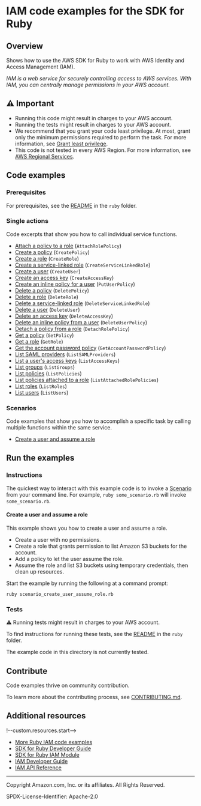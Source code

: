 <!--Generated by WRITEME on 2023-05-11 18:17:00.135619 (UTC)-->
# IAM code examples for the SDK for Ruby

## Overview

Shows how to use the AWS SDK for Ruby to work with AWS Identity and Access Management (IAM).

<!--custom.overview.start-->
<!--custom.overview.end-->

*IAM is a web service for securely controlling access to AWS services. With IAM, you can centrally manage permissions in your AWS account.*

## ⚠ Important

* Running this code might result in charges to your AWS account.
* Running the tests might result in charges to your AWS account.
* We recommend that you grant your code least privilege. At most, grant only the minimum permissions required to perform the task. For more information, see [Grant least privilege](https://docs.aws.amazon.com/IAM/latest/UserGuide/best-practices.html#grant-least-privilege).
* This code is not tested in every AWS Region. For more information, see [AWS Regional Services](https://aws.amazon.com/about-aws/global-infrastructure/regional-product-services).

<!--custom.important.start-->
<!--custom.important.end-->

## Code examples

### Prerequisites

For prerequisites, see the [README](../../README.md#Prerequisites) in the `ruby` folder.


<!--custom.prerequisites.start-->
<!--custom.prerequisites.end-->

### Single actions

Code excerpts that show you how to call individual service functions.

* [Attach a policy to a role](scenario_create_user_assume_role.rb#L100) (`AttachRolePolicy`)
* [Create a policy](scenario_create_user_assume_role.rb#L99) (`CreatePolicy`)
* [Create a role](scenario_create_user_assume_role.rb#L72) (`CreateRole`)
* [Create a service-linked role](iam_wrapper.rb#L166) (`CreateServiceLinkedRole`)
* [Create a user](scenario_create_user_assume_role.rb#L37) (`CreateUser`)
* [Create an access key](scenario_create_user_assume_role.rb#L55) (`CreateAccessKey`)
* [Create an inline policy for a user](scenario_create_user_assume_role.rb#L130) (`PutUserPolicy`)
* [Delete a policy](scenario_create_user_assume_role.rb#L215) (`DeletePolicy`)
* [Delete a role](scenario_create_user_assume_role.rb#L215) (`DeleteRole`)
* [Delete a service-linked role](iam_wrapper.rb#L186) (`DeleteServiceLinkedRole`)
* [Delete a user](scenario_create_user_assume_role.rb#L237) (`DeleteUser`)
* [Delete an access key](scenario_create_user_assume_role.rb#L237) (`DeleteAccessKey`)
* [Delete an inline policy from a user](scenario_create_user_assume_role.rb#L237) (`DeleteUserPolicy`)
* [Detach a policy from a role](scenario_create_user_assume_role.rb#L215) (`DetachRolePolicy`)
* [Get a policy](iam_wrapper.rb#L101) (`GetPolicy`)
* [Get a role](iam_wrapper.rb#L49) (`GetRole`)
* [Get the account password policy](iam_wrapper.rb#L133) (`GetAccountPasswordPolicy`)
* [List SAML providers](iam_wrapper.rb#L151) (`ListSAMLProviders`)
* [List a user's access keys](scenario_create_user_assume_role.rb#L237) (`ListAccessKeys`)
* [List groups](iam_wrapper.rb#L118) (`ListGroups`)
* [List policies](iam_wrapper.rb#L81) (`ListPolicies`)
* [List policies attached to a role](scenario_create_user_assume_role.rb#L215) (`ListAttachedRolePolicies`)
* [List roles](iam_wrapper.rb#L29) (`ListRoles`)
* [List users](iam_wrapper.rb#L66) (`ListUsers`)

### Scenarios

Code examples that show you how to accomplish a specific task by calling multiple
functions within the same service.

* [Create a user and assume a role](scenario_create_user_assume_role.rb) 

## Run the examples

### Instructions


<!--custom.instructions.start-->
The quickest way to interact with this example code is to invoke a [Scenario](#Scenarios) from your command line. For example, `ruby some_scenario.rb` will invoke `some_scenario.rb`.
<!--custom.instructions.end-->



#### Create a user and assume a role

This example shows you how to create a user and assume a role. 

* Create a user with no permissions.
* Create a role that grants permission to list Amazon S3 buckets for the account.
* Add a policy to let the user assume the role.
* Assume the role and list S3 buckets using temporary credentials, then clean up resources.

<!--custom.scenario_prereqs.iam_Scenario_CreateUserAssumeRole.start-->
<!--custom.scenario_prereqs.iam_Scenario_CreateUserAssumeRole.end-->

Start the example by running the following at a command prompt:

```
ruby scenario_create_user_assume_role.rb
```

<!--custom.scenarios.iam_Scenario_CreateUserAssumeRole.start-->
<!--custom.scenarios.iam_Scenario_CreateUserAssumeRole.end-->

### Tests

⚠ Running tests might result in charges to your AWS account.


To find instructions for running these tests, see the [README](../../README.md#Tests)
in the `ruby` folder.



<!--custom.tests.start-->
The example code in this directory is not currently tested.

## Contribute
Code examples thrive on community contribution.

To learn more about the contributing process, see [CONTRIBUTING.md](../../../CONTRIBUTING.md).
<!--custom.tests.end-->

## Additional resources
!--custom.resources.start-->
* [More Ruby IAM code examples](https://docs.aws.amazon.com/sdk-for-ruby/v3/developer-guide/ruby_iam_code_examples.html)
* [SDK for Ruby Developer Guide](https://aws.amazon.com/developer/language/ruby/)
* [SDK for Ruby IAM Module](https://docs.aws.amazon.com/sdk-for-ruby/v3/api/Aws/IAM.html)
* [IAM Developer Guide](https://docs.aws.amazon.com/IAM/latest/UserGuide/introduction.html)
* [IAM API Reference](https://docs.aws.amazon.com/IAM/latest/APIReference/welcome.html)
<!--custom.resources.end-->

---

Copyright Amazon.com, Inc. or its affiliates. All Rights Reserved.

SPDX-License-Identifier: Apache-2.0